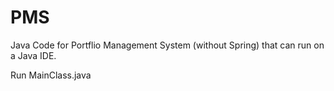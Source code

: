 # PMS
Java Code for Portflio Management System (without Spring) that can run on a Java IDE.

Run MainClass.java 
